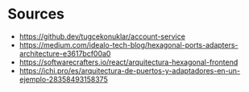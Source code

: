 # Sources

- https://github.dev/tugcekonuklar/account-service
- https://medium.com/idealo-tech-blog/hexagonal-ports-adapters-architecture-e3617bcf00a0
- https://softwarecrafters.io/react/arquitectura-hexagonal-frontend
- https://ichi.pro/es/arquitectura-de-puertos-y-adaptadores-en-un-ejemplo-28358493158375
